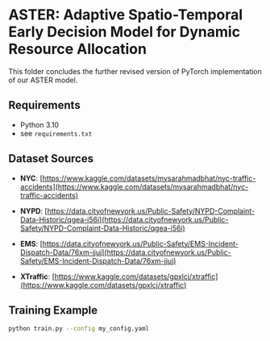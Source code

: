 # ASTER: Adaptive Spatio-Temporal Early Decision Model for Dynamic Resource Allocation
This folder concludes the further revised version of PyTorch implementation of our ASTER model.

## Requirements
- Python 3.10
- see `requirements.txt`

## Dataset Sources
- **NYC**: [https://www.kaggle.com/datasets/mysarahmadbhat/nyc-traffic-accidents](https://www.kaggle.com/datasets/mysarahmadbhat/nyc-traffic-accidents)

- **NYPD**: [https://data.cityofnewyork.us/Public-Safety/NYPD-Complaint-Data-Historic/qgea-i56i](https://data.cityofnewyork.us/Public-Safety/NYPD-Complaint-Data-Historic/qgea-i56i)

- **EMS**: [https://data.cityofnewyork.us/Public-Safety/EMS-Incident-Dispatch-Data/76xm-jjuj](https://data.cityofnewyork.us/Public-Safety/EMS-Incident-Dispatch-Data/76xm-jjuj)

- **XTraffic**: [https://www.kaggle.com/datasets/gpxlcj/xtraffic](https://www.kaggle.com/datasets/gpxlcj/xtraffic)


## Training Example
```bash
python train.py --config my_config.yaml
